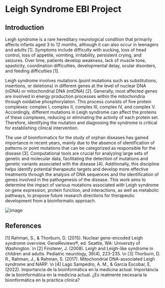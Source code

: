 # Leigh Syndrome EBI Project

## Introduction

Leigh syndrome is a rare hereditary neurological condition that primarily affects infants aged 3 to 12 months, although it can also occur in teenagers and adults [1]. Symptoms include difficulty with sucking, loss of head control, loss of appetite, vomiting, irritability, persistent crying, and seizures. Over time, patients develop weakness, lack of muscle tone, spasticity, coordination difficulties, developmental delay, ocular disorders, and feeding difficulties [1].

Leigh syndrome involves mutations (point mutations such as substitutions, insertions, or deletions) in different genes at the level of nuclear DNA (nDNA) or mitochondrial DNA (mtDNA) [2]. Generally, most affected genes are involved in energy production processes within the mitochondria through oxidative phosphorylation. This process consists of five protein complexes: complex I, complex II, complex III, complex IV, and complex V. Accordingly, different mutations in Leigh syndrome can affect the proteins of these complexes, reducing or eliminating the activity of each protein set. Therefore, identifying the mutation and diagnosing the syndrome is critical for establishing clinical intervention.

The use of bioinformatics for the study of orphan diseases has gained importance in recent years, mainly due to the absence of identification of patterns or point mutations that can be categorized as responsible for the disease [3]. Computational tools are crucial for analyzing large sets of genetic and molecular data, facilitating the detection of mutations and genetic variants associated with the disease [4]. Additionally, this discipline helps identify potential therapeutic targets and develop more effective treatments through the analysis of DNA sequences and the identification of genes involved in the pathogenesis of the disease. This work aims to determine the impact of various mutations associated with Leigh syndrome on gene expression, protein function, and interactions, as well as metabolic pathways, to propose future research directions for therapeutic development from a bioinformatic approach.

![image](https://github.com/naparicioc/Leigh_Syndrome_EBI/assets/85712714/9dcee985-5fc6-4b31-92fe-9d00b37c64ce)

## References 

[1] Rahman, S., & Thorburn, D. (2015). Nuclear gene-encoded Leigh syndrome overview. GeneReviews®, ed. Seattle, WA: University of Washington. \n
[2] Finsterer, J. (2008). Leigh and Leigh-like syndrome in children and adults. Pediatric neurology, 39(4), 223-235. \n
[3] Thorburn, D. R., Rahman, J., & Rahman, S. (2017). Mitochondrial DNA-associated Leigh syndrome and NARP. \n
[4] Lago Sampedro, A. M., & García Escobar, E. (2022). Importancia de la bioinformática en la medicina actual. Importancia de la bioinformática en la medicina actual. ¿Es realmente necesaria la bioinformática en la práctica clínica?


